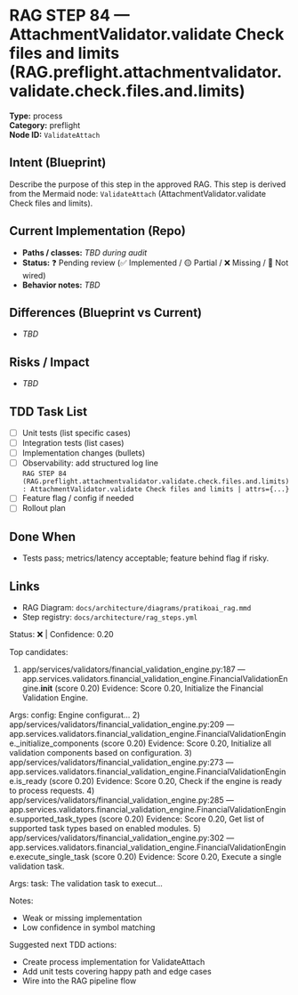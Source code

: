 # RAG STEP 84 — AttachmentValidator.validate Check files and limits (RAG.preflight.attachmentvalidator.validate.check.files.and.limits)

**Type:** process  
**Category:** preflight  
**Node ID:** `ValidateAttach`

## Intent (Blueprint)
Describe the purpose of this step in the approved RAG. This step is derived from the Mermaid node: `ValidateAttach` (AttachmentValidator.validate Check files and limits).

## Current Implementation (Repo)
- **Paths / classes:** _TBD during audit_
- **Status:** ❓ Pending review (✅ Implemented / 🟡 Partial / ❌ Missing / 🔌 Not wired)
- **Behavior notes:** _TBD_

## Differences (Blueprint vs Current)
- _TBD_

## Risks / Impact
- _TBD_

## TDD Task List
- [ ] Unit tests (list specific cases)
- [ ] Integration tests (list cases)
- [ ] Implementation changes (bullets)
- [ ] Observability: add structured log line  
  `RAG STEP 84 (RAG.preflight.attachmentvalidator.validate.check.files.and.limits): AttachmentValidator.validate Check files and limits | attrs={...}`
- [ ] Feature flag / config if needed
- [ ] Rollout plan

## Done When
- Tests pass; metrics/latency acceptable; feature behind flag if risky.

## Links
- RAG Diagram: `docs/architecture/diagrams/pratikoai_rag.mmd`
- Step registry: `docs/architecture/rag_steps.yml`


<!-- AUTO-AUDIT:BEGIN -->
Status: ❌  |  Confidence: 0.20

Top candidates:
1) app/services/validators/financial_validation_engine.py:187 — app.services.validators.financial_validation_engine.FinancialValidationEngine.__init__ (score 0.20)
   Evidence: Score 0.20, Initialize the Financial Validation Engine.

Args:
    config: Engine configurat...
2) app/services/validators/financial_validation_engine.py:209 — app.services.validators.financial_validation_engine.FinancialValidationEngine._initialize_components (score 0.20)
   Evidence: Score 0.20, Initialize all validation components based on configuration.
3) app/services/validators/financial_validation_engine.py:273 — app.services.validators.financial_validation_engine.FinancialValidationEngine.is_ready (score 0.20)
   Evidence: Score 0.20, Check if the engine is ready to process requests.
4) app/services/validators/financial_validation_engine.py:285 — app.services.validators.financial_validation_engine.FinancialValidationEngine.supported_task_types (score 0.20)
   Evidence: Score 0.20, Get list of supported task types based on enabled modules.
5) app/services/validators/financial_validation_engine.py:302 — app.services.validators.financial_validation_engine.FinancialValidationEngine.execute_single_task (score 0.20)
   Evidence: Score 0.20, Execute a single validation task.

Args:
    task: The validation task to execut...

Notes:
- Weak or missing implementation
- Low confidence in symbol matching

Suggested next TDD actions:
- Create process implementation for ValidateAttach
- Add unit tests covering happy path and edge cases
- Wire into the RAG pipeline flow
<!-- AUTO-AUDIT:END -->